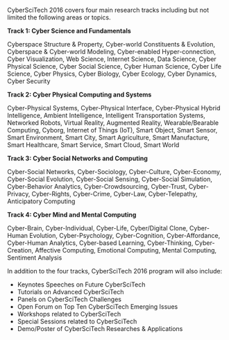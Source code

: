 <p>CyberSciTech 2016 covers four main research tracks including but not limited the following areas or topics.</p>
<p><strong>Track 1: Cyber Science and Fundamentals</strong></p>
<p>Cyberspace Structure & Property, Cyber-world Constituents & Evolution, Cyberspace & Cyber-world Modeling, Cyber-enabled Hyper-connection, Cyber Visualization, Web Science, Internet Science, Data Science, Cyber Physical Science, Cyber Social Science, Cyber Human Science, Cyber Life Science, Cyber Physics, Cyber Biology, Cyber Ecology, Cyber Dynamics, Cyber Security</p>
<p><strong>Track 2: Cyber Physical Computing and Systems</strong></p>
<p>Cyber-Physical Systems, Cyber-Physical Interface, Cyber-Physical Hybrid Intelligence, Ambient Intelligence, Intelligent Transportation Systems, Networked Robots, Virtual Reality, Augmented Reality, Wearable/Bearable Computing, Cyborg, Internet of Things (IoT), Smart Object, Smart Sensor, Smart Environment, Smart City, Smart Agriculture, Smart Manufacture, Smart Healthcare, Smart Service, Smart Cloud, Smart World</p>
<p><strong>Track 3: Cyber Social Networks and Computing</strong></p>
<p>Cyber-Social Networks, Cyber-Sociology, Cyber-Culture, Cyber-Economy, Cyber-Social Evolution, Cyber-Social Sensing, Cyber-Social Simulation, Cyber-Behavior Analytics, Cyber-Crowdsourcing, Cyber-Trust, Cyber-Privacy, Cyber-Rights, Cyber-Crime, Cyber-Law, Cyber-Telepathy, Anticipatory Computing</p>
<p><strong>Track 4: Cyber Mind and Mental Computing</strong></p>
<p>Cyber-Brain, Cyber-Individual, Cyber-Life, Cyber/Digital Clone, Cyber-Human Evolution, Cyber-Psychology, Cyber-Cognition, Cyber-Affordance, Cyber-Human Analytics, Cyber-based Learning, Cyber-Thinking, Cyber-Creation, Affective Computing, Emotional Computing, Mental Computing, Sentiment Analysis</p>
<p>In addition to the four tracks, CyberSciTech 2016 program will also include:</p>
<ul><li>Keynotes Speeches on Future CyberSciTech</li>
<li>Tutorials on Advanced CyberSciTech</li>
<li>Panels on CyberSciTech Challenges</li>
<li>Open Forum on Top Ten CyberSciTech Emerging Issues</li>
<li>Workshops related to CyberSciTech</li>
<li>Special Sessions related to CyberSciTech</li>
<li>Demo/Poster of CyberSciTech Researches & Applications</li>
